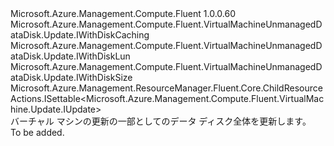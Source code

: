 <Type Name="IUpdate" FullName="Microsoft.Azure.Management.Compute.Fluent.VirtualMachineUnmanagedDataDisk.Update.IUpdate">
  <TypeSignature Language="C#" Value="public interface IUpdate : Microsoft.Azure.Management.Compute.Fluent.VirtualMachineUnmanagedDataDisk.Update.IWithDiskCaching, Microsoft.Azure.Management.Compute.Fluent.VirtualMachineUnmanagedDataDisk.Update.IWithDiskLun, Microsoft.Azure.Management.Compute.Fluent.VirtualMachineUnmanagedDataDisk.Update.IWithDiskSize, Microsoft.Azure.Management.ResourceManager.Fluent.Core.ChildResourceActions.ISettable&lt;Microsoft.Azure.Management.Compute.Fluent.VirtualMachine.Update.IUpdate&gt;" />
  <TypeSignature Language="ILAsm" Value=".class public interface auto ansi abstract IUpdate implements class Microsoft.Azure.Management.Compute.Fluent.VirtualMachineUnmanagedDataDisk.Update.IWithDiskCaching, class Microsoft.Azure.Management.Compute.Fluent.VirtualMachineUnmanagedDataDisk.Update.IWithDiskLun, class Microsoft.Azure.Management.Compute.Fluent.VirtualMachineUnmanagedDataDisk.Update.IWithDiskSize, class Microsoft.Azure.Management.ResourceManager.Fluent.Core.ChildResourceActions.ISettable`1&lt;class Microsoft.Azure.Management.Compute.Fluent.VirtualMachine.Update.IUpdate&gt;" />
  <TypeSignature Language="DocId" Value="T:Microsoft.Azure.Management.Compute.Fluent.VirtualMachineUnmanagedDataDisk.Update.IUpdate" />
  <TypeSignature Language="VB.NET" Value="Public Interface IUpdate&#xA;Implements ISettable(Of IUpdate), IWithDiskCaching, IWithDiskLun, IWithDiskSize" />
  <TypeSignature Language="F#" Value="type IUpdate = interface&#xA;    interface IWithDiskSize&#xA;    interface IWithDiskLun&#xA;    interface IWithDiskCaching&#xA;    interface ISettable&lt;IUpdate&gt;" />
  <AssemblyInfo>
    <AssemblyName>Microsoft.Azure.Management.Compute.Fluent</AssemblyName>
    <AssemblyVersion>1.0.0.60</AssemblyVersion>
  </AssemblyInfo>
  <Interfaces>
    <Interface>
      <InterfaceName>Microsoft.Azure.Management.Compute.Fluent.VirtualMachineUnmanagedDataDisk.Update.IWithDiskCaching</InterfaceName>
    </Interface>
    <Interface>
      <InterfaceName>Microsoft.Azure.Management.Compute.Fluent.VirtualMachineUnmanagedDataDisk.Update.IWithDiskLun</InterfaceName>
    </Interface>
    <Interface>
      <InterfaceName>Microsoft.Azure.Management.Compute.Fluent.VirtualMachineUnmanagedDataDisk.Update.IWithDiskSize</InterfaceName>
    </Interface>
    <Interface>
      <InterfaceName>Microsoft.Azure.Management.ResourceManager.Fluent.Core.ChildResourceActions.ISettable&lt;Microsoft.Azure.Management.Compute.Fluent.VirtualMachine.Update.IUpdate&gt;</InterfaceName>
    </Interface>
  </Interfaces>
  <Docs>
    <summary>
            バーチャル マシンの更新の一部としてのデータ ディスク全体を更新します。
            </summary>
    <remarks>To be added.</remarks>
  </Docs>
  <Members />
</Type>